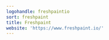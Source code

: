 ```yaml
---
logohandle: freshpaintio
sort: freshpaint
title: Freshpaint
website: 'https://www.freshpaint.io/'
---
```

